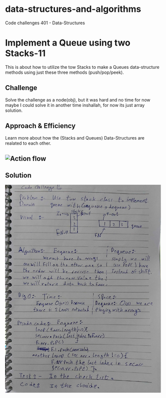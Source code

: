 # data-structures-and-algorithms
Code challenges 401 - Data-Structures

# Implement a Queue using two Stacks-11
This is about how to utilize the tow Stacks to make a Queues data-structure methods using just these three methods (push/pop/peek).
## Challenge
Solve the challenge as a node(obj), but it was hard and no time for now maybe I could solve it in another time inshallah, for now its just array solution.
## Approach & Efficiency
Learn more about how the (Stacks and Queues) Data-Structures are realated to each other.

## ![Action flow](https://github.com/Abdallah-401-advanced-javascript/data-structures-and-algorithms/pull/20/checks?check_run_id=748532367)

## Solution
![UML Diagram](../../assets/queue-with-stacks.jpg)
